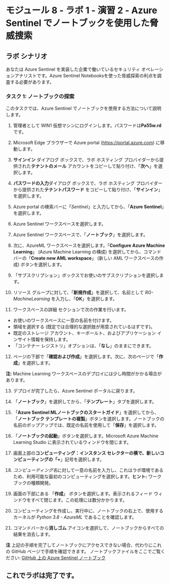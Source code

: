 ﻿# モジュール 8 - ラボ 1 - 演習 2 - Azure Sentinel でノートブックを使用した脅威捜索

## ラボ シナリオ

あなたは Azure Sentinel を実装した企業で働いているセキュリティ オペレーションアナリストです。Azure Sentinel Notebooksを使った脅威探索の利点を調査する必要があります。

### タスク 1: ノートブックの探索

このタスクでは、Azure Sentinel でノートブックを使用する方法について説明します。

1. 管理者として WIN1 仮想マシンにログインします。パスワードは**Pa55w.rd** です。  

2. Microsoft Edge ブラウザーで Azure portal (https://portal.azure.com) に移動します。

3. **サインイン** ダイアログ ボックスで、ラボ ホスティング プロバイダーから提供された**テナントのメール** アカウントをコピーして貼り付け、「**次へ**」を選択します。

4. **パスワードの入力**ダイアログ ボックスで、ラボ ホスティング プロバイダーから提供された**テナントパスワード** をコピーして貼り付け、「**サインイン**」を選択します。

5. Azure portal の検索バーに「*Sentinel*」と入力してから、「**Azure Sentinel**」を選択します。

6. Azure Sentinel ワークスペースを選択します。

7. Azure Sentinel ワークスペースで、「**ノートブック**」を選択します。

8. 次に、AzureML ワークスペースを選択します。「**Configure Azure Machine Learning**」 (Azure Machine Learning の構成) を選択してから、コマンド バーの「**Create new AML workspace**」 (新しい AML ワークスペースの作成) ボタンを選択します。

9. 「サブスクリプション」ボックスでお使いのサブスクリプションを選択します。

10. リソース グループに対して、「**新規作成**」を選択して、名前として *RG-MachineLearning* を入力し、「**OK**」を選択します。 

11.	ワークスペースの詳細 セクションで次の作業を行います。
- お使いのワークスペースに一意の名前を付けます。
- 領域を選択する (既定では合理的な選択肢が用意されているはずです)。
- 既定のストレージ アカウント、キーボールト、およびアプリケーション インサイト情報を保持します。
- 「コンテナー レジストリ」オプションは、「**なし**」のままにできます。

12.	ページの下部で「**確認および作成**」を選択します。次に、次のページで「**作成**」を選択します。 

**注:** Machine Learning ワークスペースのデプロイには少し時間がかかる場合があります。 

13.	デプロイが完了したら、Azure Sentinel ポータルに戻ります。

14. 「**ノートブック**」を選択してから、「**テンプレート**」タブを選択します。 

15. 「**Azure Sentinel MLノートブックのスタートガイド**」を選択してから、「**ノートブック テンプレートの複製**」ボタンを選択します。ノートブックの名前のポップアップでは、既定の名前を使用して「**保存**」を選択します。

16. 「**ノートブックの起動**」ボタンを選択します。Microsoft Azure Machine Learning Studio に表示されているウィンドウを閉じます。

17.	画面上部の**コンピューティング：**インスタンス セレクターの横で、**新しいコンピューティング**の「**+**」記号を選択します。

18.	*コンピューティング名*に対して一意の名前を入力し、これはラボ環境であるため、利用可能な最初のコンピューティングを選択します。**ヒント:** ワークブックの種類開発。

19.	画面の下部にある 「**作成**」 ボタンを選択します。表示されるフィード ウィンドウをすべて閉じます。この処理には数分かかります。

20.	コンピューティングを作成し、実行中に、ノートブックの右上で、使用するカーネルが *Python 3.8 - AzureML* であることを確認します。

21. コマンドバーから**消しゴム** アイコンを選択して、ノートブックからすべての結果を消去します。

**注** 上記の手順を完了してノートブックにアクセスできない場合、代わりにこれの GitHub ページで手順を確認できます。  ノートブックファイルをここでご覧ください: [GitHub 上の Azure Sentinel ノートブック](https://github.com/Azure/Azure-Sentinel-Notebooks/blob/8122bca32387d60a8ee9c058ead9d3ab8f4d61e6/A%20Getting%20Started%20Guide%20For%20Azure%20Sentinel%20ML%20Notebooks.ipynb) 

## これでラボは完了です。
